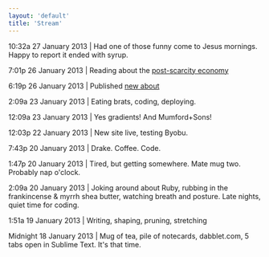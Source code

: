 ```yaml
--- 
layout: 'default'
title: 'Stream'
---
```


<p class="lead"><i class="icon-quote-left icon-large"></i> 10:32a 27 January 2013 | Had one of those funny come to Jesus mornings. Happy to report it ended with syrup.</p>

7:01p 26 January 2013 | Reading about the [post-scarcity economy](http://edge.org/response-detail/23860)

6:19p 26 January 2013 | Published [new about](http://gwenbell.com/pages/about)

2:09a 23 January 2013 | Eating brats, coding, deploying.

12:09a 23 January 2013 | Yes gradients! And Mumford+Sons!

12:03p 22 January 2013 | New site live, testing Byobu.

7:43p 20 January 2013 | Drake. Coffee. Code.

1:47p 20 January 2013 | Tired, but getting somewhere. Mate mug two. Probably nap o'clock.

2:09a 20 January 2013 | Joking around about Ruby, rubbing in the frankincense & myrrh shea butter, watching breath and posture. Late nights, quiet time for coding.

1:51a 19 January 2013 | Writing, shaping, pruning, stretching

Midnight 18 January 2013 | Mug of tea, pile of notecards, dabblet.com, 5 tabs open in Sublime Text. It's that time.
